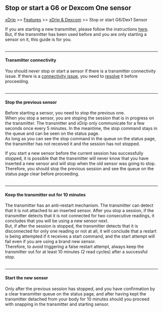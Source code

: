 ## Stop or start a G6 or Dexcom One sensor
[xDrip](../../README.md) >> [Features](../Features_page.md) >> [xDrip & Dexcom](../Dexcom_page.md) >> Stop or start G6/Dex1 Sensor  
  
If you are starting a new transmitter, please follow the instructions [here](../Starting-G6.md).  
But, if the transmitter has been used before and you are only starting a sensor on it, this guide is for you.  
<br/>  

---  

#### **Transmitter connectivity**  
You should never stop or start a sensor if there is a transmitter connectivity issue.  If there is a [connectivity issue](../Proper-connectivity.md), you need to [resolve](../Connectivity-troubleshoot.md) it before proceeding.  
<br/>  
  
---  
  
#### **Stop the previous sensor**    
Before starting a sensor, you need to stop the previous one.  
When you stop a sensor, you are stoping the session that is in progress on the transmitter.  The transmitter and xDrip only communicate for a few seconds once every 5 minutes.  In the meantime, the stop command stays in the queue and can be seen on the status page.  
As long as you can see the stop command in the queue on the status page, the transmitter has not received it and the session has not stopped.  

If you start a new sensor before the current session has successfully stopped, it is possible that the transmitter will never know that you have inserted a new sensor and will stop when the old sensor was going to stop.  Therefore, you should stop the previous session and see the queue on the status page clear before proceeding.  
<br/>  

---  

#### **Keep the transmitter out for 10 minutes**  
The transmitter has an anti-restart mechanism.  The transmitter can detect that it is not attached to an inserted sensor.  After you stop a session, if the transmitter detects that it is not connected for two consecutive readings, it concludes that you will be using a new sensor next.   
But, if after the session is stopped, the transmitter detects that it is disconnected for only one reading or not at all, it will conclude that a restart is being attempted if it receives a start command, and the start attempt will fail even if you are using a brand new sensor.  
Therefore, to avoid triggering a false restart attempt, always keep the transmitter out for at least 10 minutes (2 read cycles) after a successful stop.  
<br/>  

---  

#### **Start the new sensor**  
Only after the previous session has stopped, and you have confirmation by a clear transmitter queue on the status page, and after having kept the transmitter detached from your body for 10 minutes should you proceed with snapping in the transmitter and starting sensor.    
  
  
